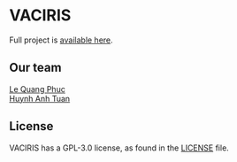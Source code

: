 # VACIRIS

Full project is [available here](https://mega.nz/file/oT4WxRIC#lE7dicoKKpl4xhSqpej2rr2uNWYWDmB3OflorfzH8Zk).

## Our team

[Le Quang Phuc](https://www.facebook.com/phuc.lequang.9081/)</br>
[Huynh Anh Tuan](https://www.facebook.com/hat.cutie206)

## License

VACIRIS has a GPL-3.0 license, as found in the [LICENSE](LICENSE) file.
